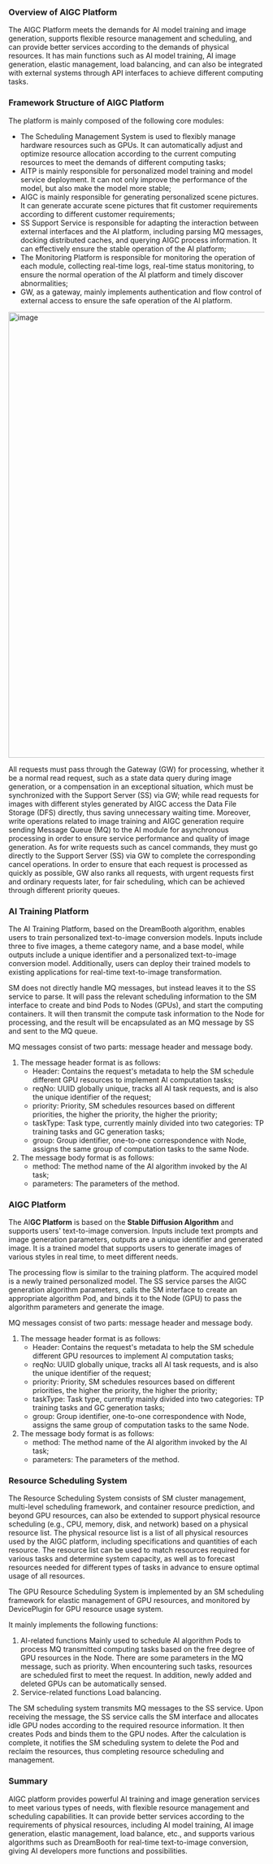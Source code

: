 ### Overview of AIGC Platform

The AIGC Platform meets the demands for AI model training and image generation, supports flexible resource management and scheduling, and can provide better services according to the demands of physical resources. It has main functions such as AI model training, AI image generation, elastic management, load balancing, and can also be integrated with external systems through API interfaces to achieve different computing tasks.

### Framework Structure of AIGC Platform

The platform is mainly composed of the following core modules:

- The Scheduling Management System is used to flexibly manage hardware resources such as GPUs. It can automatically adjust and optimize resource allocation according to the current computing resources to meet the demands of different computing tasks;
- AITP is mainly responsible for personalized model training and model service deployment. It can not only improve the performance of the model, but also make the model more stable;
- AIGC is mainly responsible for generating personalized scene pictures. It can generate accurate scene pictures that fit customer requirements according to different customer requirements;
- SS Support Service is responsible for adapting the interaction between external interfaces and the AI platform, including parsing MQ messages, docking distributed caches, and querying AIGC process information. It can effectively ensure the stable operation of the AI platform;
- The Monitoring Platform is responsible for monitoring the operation of each module, collecting real-time logs, real-time status monitoring, to ensure the normal operation of the AI platform and timely discover abnormalities;
- GW, as a gateway, mainly implements authentication and flow control of external access to ensure the safe operation of the AI platform.

<img width="877" alt="image" src="https://user-images.githubusercontent.com/1998680/219876945-685b4c04-b4ec-4976-a0ad-a7f19e35dc05.png">


All requests must pass through the Gateway (GW) for processing, whether it be a normal read request, such as a state data query during image generation, or a compensation in an exceptional situation, which must be synchronized with the Support Server (SS) via GW; while read requests for images with different styles generated by AIGC access the Data File Storage (DFS) directly, thus saving unnecessary waiting time. Moreover, write operations related to image training and AIGC generation require sending Message Queue (MQ) to the AI module for asynchronous processing in order to ensure service performance and quality of image generation. As for write requests such as cancel commands, they must go directly to the Support Server (SS) via GW to complete the corresponding cancel operations. In order to ensure that each request is processed as quickly as possible, GW also ranks all requests, with urgent requests first and ordinary requests later, for fair scheduling, which can be achieved through different priority queues.

### AI Training Platform

The AI Training Platform, based on the DreamBooth algorithm, enables users to train personalized text-to-image conversion models. Inputs include three to five images, a theme category name, and a base model, while outputs include a unique identifier and a personalized text-to-image conversion model. Additionally, users can deploy their trained models to existing applications for real-time text-to-image transformation.

SM does not directly handle MQ messages, but instead leaves it to the SS service to parse. It will pass the relevant scheduling information to the SM interface to create and bind Pods to Nodes (GPUs), and start the computing containers. It will then transmit the compute task information to the Node for processing, and the result will be encapsulated as an MQ message by SS and sent to the MQ queue.


MQ messages consist of two parts: message header and message body.

1. The message header format is as follows:
    - Header: Contains the request's metadata to help the SM schedule different GPU resources to implement AI computation tasks;
    - reqNo: UUID globally unique, tracks all AI task requests, and is also the unique identifier of the request;
    - priority: Priority, SM schedules resources based on different priorities, the higher the priority, the higher the priority;
    - taskType: Task type, currently mainly divided into two categories: TP training tasks and GC generation tasks;
    - group: Group identifier, one-to-one correspondence with Node, assigns the same group of computation tasks to the same Node.
2. The message body format is as follows:
    - method: The method name of the AI algorithm invoked by the AI task;
    - parameters: The parameters of the method.
    
    
### AI**GC Platform**

The AI**GC Platform** is based on the **Stable Diffusion Algorithm** and supports users' text-to-image conversion. Inputs include text prompts and image generation parameters, outputs are a unique identifier and generated image. It is a trained model that supports users to generate images of various styles in real time, to meet different needs.

The processing flow is similar to the training platform. The acquired model is a newly trained personalized model. The SS service parses the AIGC generation algorithm parameters, calls the SM interface to create an appropriate algorithm Pod, and binds it to the Node (GPU) to pass the algorithm parameters and generate the image.


MQ messages consist of two parts: message header and message body.

1. The message header format is as follows:
    - Header: Contains the request's metadata to help the SM schedule different GPU resources to implement AI computation tasks;
    - reqNo: UUID globally unique, tracks all AI task requests, and is also the unique identifier of the request;
    - priority: Priority, SM schedules resources based on different priorities, the higher the priority, the higher the priority;
    - taskType: Task type, currently mainly divided into two categories: TP training tasks and GC generation tasks;
    - group: Group identifier, one-to-one correspondence with Node, assigns the same group of computation tasks to the same Node.
2. The message body format is as follows:
    - method: The method name of the AI algorithm invoked by the AI task;
    - parameters: The parameters of the method.

### Resource Scheduling System

The Resource Scheduling System consists of SM cluster management, multi-level scheduling framework, and container resource prediction, and beyond GPU resources, can also be extended to support physical resource scheduling (e.g., CPU, memory, disk, and network) based on a physical resource list. The physical resource list is a list of all physical resources used by the AIGC platform, including specifications and quantities of each resource. The resource list can be used to match resources required for various tasks and determine system capacity, as well as to forecast resources needed for different types of tasks in advance to ensure optimal usage of all resources.

The GPU Resource Scheduling System is implemented by an SM scheduling framework for elastic management of GPU resources, and monitored by DevicePlugin for GPU resource usage system.

It mainly implements the following functions:

1. AI-related functions
Mainly used to schedule AI algorithm Pods to process MQ transmitted computing tasks based on the free degree of GPU resources in the Node. There are some parameters in the MQ message, such as priority. When encountering such tasks, resources are scheduled first to meet the request. In addition, newly added and deleted GPUs can be automatically sensed.
2. Service-related functions
Load balancing.

The SM scheduling system transmits MQ messages to the SS service. Upon receiving the message, the SS service calls the SM interface and allocates idle GPU nodes according to the required resource information. It then creates Pods and binds them to the GPU nodes. After the calculation is complete, it notifies the SM scheduling system to delete the Pod and reclaim the resources, thus completing resource scheduling and management.


### Summary

AIGC platform provides powerful AI training and image generation services to meet various types of needs, with flexible resource management and scheduling capabilities. It can provide better services according to the requirements of physical resources, including AI model training, AI image generation, elastic management, load balance, etc., and supports various algorithms such as DreamBooth for real-time text-to-image conversion, giving AI developers more functions and possibilities.
